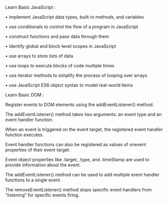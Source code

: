 Learn Basic JavaScript : 

• implement JavaScript data types, built-in methods, and variables

• use conditionals to control the flow of a program in JavaScript

• construct functions and pass data through them

• identify global and block-level scopes in JavaScript

• use arrays to store lists of data

• use loops to execute blocks of code multiple times

• use iterator methods to simplify the process of looping over arrays

• use JavaScript ES6 object syntax to model real-world items

Learn Basic DOM :

Register events to DOM elements using the addEventListener() method.

The addEventListener() method takes two arguments: an event type and an event handler function.

When an event is triggered on the event target, the registered event handler function executes.

Event handler functions can also be registered as values of onevent properties of their event target.

Event object properties like .target, .type, and .timeStamp are used to provide information about the event.

The addEventListener() method can be used to add multiple event handler functions to a single event.

The removeEventListener() method stops specific event handlers from “listening” for specific events firing.
